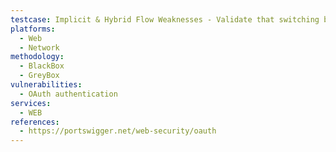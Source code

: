 ```yaml
---
testcase: Implicit & Hybrid Flow Weaknesses - Validate that switching between flow types (response_type manipulation) doesn't allow privilege escalation or token leakage. Web (HTTP/HTTPS) service
platforms: 
  - Web
  - Network
methodology: 
  - BlackBox
  - GreyBox
vulnerabilities:
  - OAuth authentication
services:
  - WEB
references:
  - https://portswigger.net/web-security/oauth
---
```

